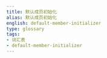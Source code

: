 ```yaml
---
title: 默认成员初始化
alias: 默认成员初始化
english: default-member-initializer
type: glossary
tags:
- 词汇表
- default-member-initializer
---
```

